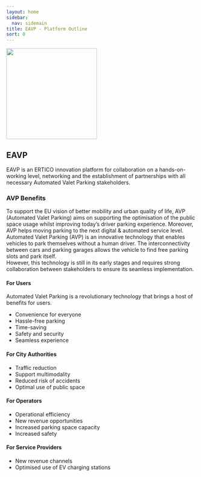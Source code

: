 ```yaml
---
layout: home 
sidebar:
  nav: sidemain
title: EAVP - Platform Outline 
sort: 0
---
```

<p>
    <img src="https://eavp.eu/wp-content/uploads/2024/12/Untitled-design-2024-12-04T105820.680.png" width="240px">
</p>

## EAVP 

EAVP is an ERTICO innovation platform for collaboration on a hands-on-working level, networking and the establishment of partnerships with all necessary Automated Valet Parking stakeholders.

### AVP Benefits
To support the EU vision of better mobility and urban quality of life, AVP (Automated Valet Parking) aims on supporting the optimisation of the public space usage whilst improving today’s driver parking experience. Moreover, AVP helps moving parking to the next digital & automated service level. 
Automated Valet Parking (AVP) is an innovative technology that enables vehicles to park themselves without a human driver. The interconnectivity between cars and parking garages allows the vehicle to find free parking slots and park itself.  
However, this technology is still in its early stages and requires strong collaboration between stakeholders to ensure its seamless implementation.  


#### For Users
Automated Valet Parking is a revolutionary technology that brings a host of benefits for users.
* Convenience for everyone
* Hassle-free parking
* Time-saving
* Safety and security
* Seamless experience

#### For City Authorities
* Traffic reduction
* Support multimodality
* Reduced risk of accidents
* Optimal use of public space

#### For Operators
* Operational efficiency
* New revenue opportunities
* Increased parking space capacity
* Increased safety

#### For Service Providers
* New revenue channels
* Optimised use of EV charging stations








